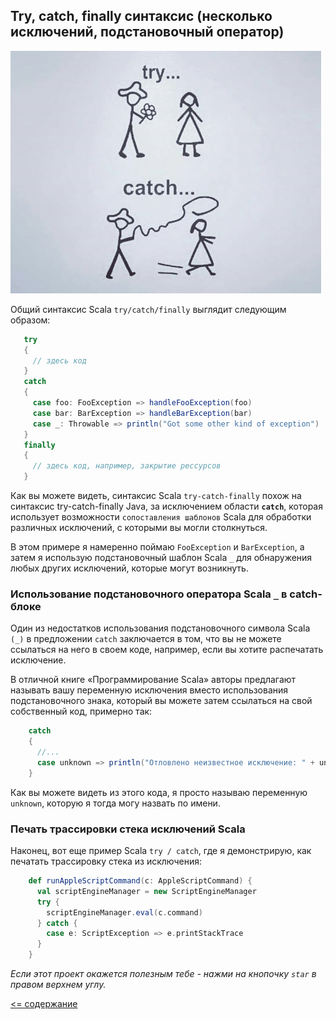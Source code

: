 ## Try, catch, finally синтаксис (несколько исключений, подстановочный оператор)

![alt text](https://github.com/steklopod/Functions/blob/master/src/main/resources/images/try-catch.png "try-catch")

Общий синтаксис Scala `try/catch/finally` выглядит следующим образом:

<!-- code -->
```scala
   try
   {
     // здесь код
   } 
   catch
   {
     case foo: FooException => handleFooException(foo)
     case bar: BarException => handleBarException(bar)
     case _: Throwable => println("Got some other kind of exception")
   }
   finally
   {
     // здесь код, например, закрытие рессурсов
   } 
```

Как вы можете видеть, синтаксис Scala `try-catch-finally` похож на синтаксис try-catch-finally Java, за исключением 
области **`catch`**, которая использует возможности `сопоставления шаблонов` Scala для обработки различных исключений, 
с которыми вы могли столкнуться.

В этом примере я намеренно поймаю `FooException` и `BarException`, а затем я использую подстановочный шаблон Scala 
`_` для обнаружения любых других исключений, которые могут возникнуть.

### Использование подстановочного оператора Scala `_` в catch-блоке

Один из недостатков использования подстановочного символа Scala `(_)` в предложении `catch` заключается в том, что 
вы не можете ссылаться на него в своем коде, например, если вы хотите распечатать исключение.

В отличной книге «Программирование Scala» авторы предлагают называть вашу переменную исключения вместо использования 
подстановочного знака, который вы можете затем ссылаться на свой собственный код, примерно так:

<!-- code -->
```scala
    catch
    {
      //...
      case unknown => println("Отловлено неизвестное исключение: " + unknown)
    }
```

Как вы можете видеть из этого кода, я просто называю переменную `unknown`, которую я тогда могу назвать по имени.

### Печать трассировки стека исключений Scala

Наконец, вот еще пример Scala `try / catch`, где я демонстрирую, как печатать трассировку стека из исключения:


<!-- code -->
```scala
    def runAppleScriptCommand(c: AppleScriptCommand) {
      val scriptEngineManager = new ScriptEngineManager
      try {
        scriptEngineManager.eval(c.command)
      } catch {
        case e: ScriptException => e.printStackTrace
      }
    }
```

_Если этот проект окажется полезным тебе - нажми на кнопочку `star` в правом верхнем углу._

[<= содержание](https://github.com/steklopod/Functions/blob/master/readme.md)